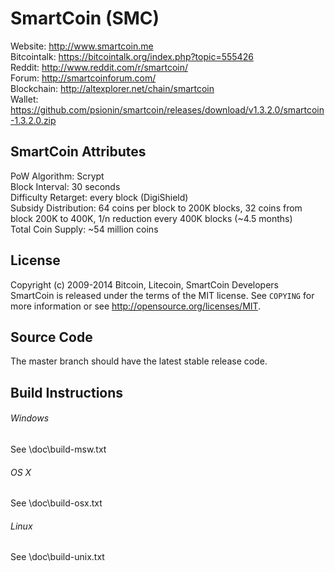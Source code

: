 SmartCoin (SMC)
==============
Website: http://www.smartcoin.me  
Bitcointalk: https://bitcointalk.org/index.php?topic=555426  
Reddit: http://www.reddit.com/r/smartcoin/  
Forum: http://smartcoinforum.com/  
Blockchain: http://altexplorer.net/chain/smartcoin  
Wallet: https://github.com/psionin/smartcoin/releases/download/v1.3.2.0/smartcoin-1.3.2.0.zip


SmartCoin Attributes
--------------------
PoW Algorithm: Scrypt  
Block Interval: 30 seconds  
Difficulty Retarget: every block (DigiShield)  
Subsidy Distribution: 64 coins per block to 200K blocks, 32 coins from block 200K to 400K, 1/n reduction every 400K blocks (~4.5 months)  
Total Coin Supply: ~54 million coins


License
-------
Copyright (c) 2009-2014 Bitcoin, Litecoin, SmartCoin Developers  
SmartCoin is released under the terms of the MIT license. See `COPYING` for more information or see http://opensource.org/licenses/MIT.


Source Code
-----------
The master branch should have the latest stable release code.


Build Instructions
------------------
###### Windows  
See \doc\build-msw.txt

###### OS X  
See \doc\build-osx.txt

###### Linux   
See \doc\build-unix.txt
